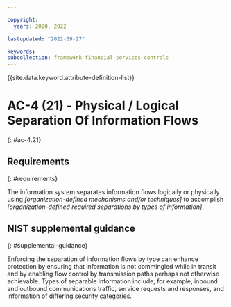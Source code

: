 ```yaml
---

copyright:
  years: 2020, 2022

lastupdated: "2022-09-27"

keywords: 
subcollection: framework-financial-services-controls
---
```


{{site.data.keyword.attribute-definition-list}}

         
# AC-4 (21) - Physical / Logical Separation Of Information Flows
{: #ac-4.21}

## Requirements
{: #requirements}

The information system separates information flows logically or physically using _[organization-defined mechanisms and/or techniques]_ to accomplish _[organization-defined required separations by types of information]_.

## NIST supplemental guidance
{: #supplemental-guidance}

Enforcing the separation of information flows by type can enhance protection by ensuring that information is not commingled while in transit and by enabling flow control by transmission paths perhaps not otherwise achievable. Types of separable information include, for example, inbound and outbound communications traffic, service requests and responses, and information of differing security categories.



